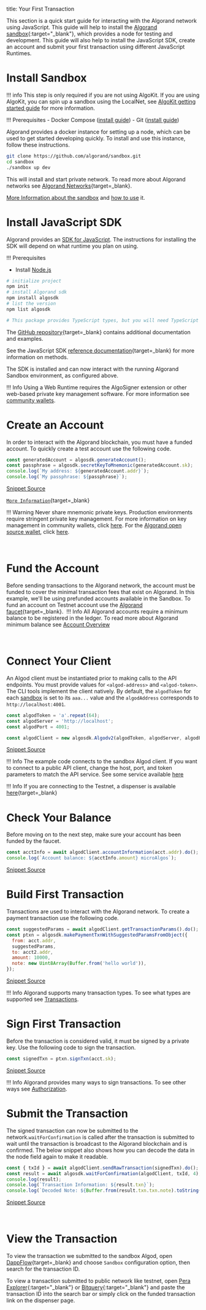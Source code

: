 title: Your First Transaction

This section is a quick start guide for interacting with the Algorand network using JavaScript. This guide will help to install the [Algorand sandbox](https://github.com/algorand/sandbox){:target="_blank"}, which provides a node for testing and development. This guide will also help to install the JavaScript SDK, create an account and submit your first transaction using different JavaScript Runtimes.
​
# Install Sandbox

!!! info
    This step is only required if you are not using AlgoKit. If you are using AlgoKit, you can spin up a sandbox using the LocalNet, see [AlgoKit getting started guide](/docs/get-started/algokit/#start-a-localnet) for more information. 

!!! Prerequisites
    - Docker Compose ([install guide](https://docs.docker.com/compose/install/))
    - Git ([install guide](https://git-scm.com/book/en/v2/Getting-Started-Installing-Git)) 
 
Algorand provides a docker instance for setting up a node, which can be used to get started developing quickly. To install and use this instance, follow these instructions.
​
```bash
git clone https://github.com/algorand/sandbox.git
cd sandbox
./sandbox up dev
```

This will install and start private network. To read more about Algorand networks see [Algorand Networks](../../get-details/algorand-networks/index.md){target=_blank}. 

[More Information about the sandbox](https://developer.algorand.org/articles/introducing-sandbox-20/) and [how to use](https://developer.algorand.org/tutorials/exploring-the-algorand-sandbox/) it.
​
​

# Install JavaScript SDK
Algorand provides an [SDK for JavaScript](https://github.com/algorand/js-algorand-sdk). The instructions for installing the SDK will depend on what runtime you plan on using. 

!!! Prerequisites
   - Install [Node.js](https://nodejs.org/download)
​
```bash 
# initialize project
npm init
# install Algorand sdk
npm install algosdk
# list the version
npm list algosdk

# This package provides TypeScript types, but you will need TypeScript version 4.2 or higher to use them properly.
```

The [GitHub repository](https://github.com/algorand/js-algorand-sdk){target=_blank} contains additional documentation and examples.

See the JavaScript SDK [reference documentation](https://algorand.github.io/js-algorand-sdk/){target=_blank} for more information on methods.  

The SDK is installed and can now interact with the running Algorand Sandbox environment, as configured above.

!!! Info
    Using a Web Runtime requires the AlgoSigner extension or other web-based private key management software. For more information see [community wallets](https://developer.algorand.org/docs/community/#wallets). 
​
# Create an Account
In order to interact with the Algorand blockchain, you must have a funded account. To quickly create a test account use the following code.

<!-- ===JSSDK_ACCOUNT_GENERATE=== -->
```javascript
const generatedAccount = algosdk.generateAccount();
const passphrase = algosdk.secretKeyToMnemonic(generatedAccount.sk);
console.log(`My address: ${generatedAccount.addr}`);
console.log(`My passphrase: ${passphrase}`);
```
[Snippet Source](https://github.com/algorand/js-algorand-sdk/blob/examples/examples/accounts.ts#L80-L84)
<!-- ===JSSDK_ACCOUNT_GENERATE=== -->

[`More Information`](../../get-details/accounts/create.md#standalone){target=_blank}  
 
!!! Warning 
    Never share mnemonic private keys. Production environments require stringent private key management. For more information on key management in community wallets, click [here](https://developer.algorand.org/docs/community/#wallets). For the [Algorand open source wallet](https://developer.algorand.org/articles/algorand-wallet-now-open-source/), click [here](https://github.com/algorand/algorand-wallet).

​
# Fund the Account
Before sending transactions to the Algorand network, the account must be funded to cover the minimal transaction fees that exist on Algorand. In this example, we'll be using prefunded accounts available in the Sandbox. To fund an account on Testnet account use the [Algorand faucet](https://dispenser.testnet.aws.algodev.network/){target=_blank}. 
​
!!! Info
    All Algorand accounts require a minimum balance to be registered in the ledger. To read more about Algorand minimum balance see [Account Overview](https://developer.algorand.org/docs/features/accounts/#minimum-balance)
 
​
# Connect Your Client
An Algod client must be instantiated prior to making calls to the API endpoints. You must provide values for `<algod-address>` and `<algod-token>`. The CLI tools implement the client natively. By default, the `algodToken` for each [sandbox](https://github.com/algorand/sandbox) is set to its `aaa...` value and the `algodAddress` corresponds to `http://localhost:4001`.


<!-- ===JSSDK_ALGOD_CREATE_CLIENT=== -->
```javascript
const algodToken = 'a'.repeat(64);
const algodServer = 'http://localhost';
const algodPort = 4001;

const algodClient = new algosdk.Algodv2(algodToken, algodServer, algodPort);
```
[Snippet Source](https://github.com/algorand/js-algorand-sdk/blob/examples/examples/overview.ts#L7-L12)
<!-- ===JSSDK_ALGOD_CREATE_CLIENT=== -->
 
!!! Info
    The example code connects to the sandbox Algod client. If you want to connect to a public API client, change the host, port, and token parameters to match the API service. See some service available [here](https://developer.algorand.org/ecosystem-projects/?tags=api-services)

!!! Info
    If you are connecting to the Testnet, a dispenser is available [here](https://dispenser.testnet.aws.algodev.network/){target=_blank}
 
# Check Your Balance
Before moving on to the next step, make sure your account has been funded by the faucet.
 
<!-- ===JSSDK_ALGOD_FETCH_ACCOUNT_INFO=== -->
```javascript
const acctInfo = await algodClient.accountInformation(acct.addr).do();
console.log(`Account balance: ${acctInfo.amount} microAlgos`);
```
[Snippet Source](https://github.com/algorand/js-algorand-sdk/blob/examples/examples/overview.ts#L46-L48)
<!-- ===JSSDK_ALGOD_FETCH_ACCOUNT_INFO=== -->

 
# Build First Transaction
Transactions are used to interact with the Algorand network. To create a payment transaction use the following code.

<!-- ===JSSDK_TRANSACTION_PAYMENT_CREATE=== -->
```javascript
const suggestedParams = await algodClient.getTransactionParams().do();
const ptxn = algosdk.makePaymentTxnWithSuggestedParamsFromObject({
  from: acct.addr,
  suggestedParams,
  to: acct2.addr,
  amount: 10000,
  note: new Uint8Array(Buffer.from('hello world')),
});
```
[Snippet Source](https://github.com/algorand/js-algorand-sdk/blob/examples/examples/overview.ts#L23-L31)
<!-- ===JSSDK_TRANSACTION_PAYMENT_CREATE=== -->

!!! Info
    Algorand supports many transaction types. To see what types are supported see [Transactions](https://developer.algorand.org/docs/get-details/transactions/).
​
# Sign First Transaction
Before the transaction is considered valid, it must be signed by a private key. Use the following code to sign the transaction.
​
<!-- ===JSSDK_TRANSACTION_PAYMENT_SIGN=== -->
```javascript
const signedTxn = ptxn.signTxn(acct.sk);
```
[Snippet Source](https://github.com/algorand/js-algorand-sdk/blob/examples/examples/overview.ts#L34-L35)
<!-- ===JSSDK_TRANSACTION_PAYMENT_SIGN=== -->

!!! Info
    Algorand provides many ways to sign transactions. To see other ways see [Authorization](https://developer.algorand.org/docs/features/transactions/signatures/#single-signatures).
 

 
# Submit the Transaction
The signed transaction can now be submitted to the network.`waitForConfirmation` is called after the transaction is submitted to wait until the transaction is broadcast to the Algorand blockchain and is confirmed. The below snippet also shows how you can decode the data in the node field again to make it readable.
 
 
 <!-- ===JSSDK_TRANSACTION_PAYMENT_SUBMIT=== -->
```javascript
const { txId } = await algodClient.sendRawTransaction(signedTxn).do();
const result = await algosdk.waitForConfirmation(algodClient, txId, 4);
console.log(result);
console.log(`Transaction Information: ${result.txn}`);
console.log(`Decoded Note: ${Buffer.from(result.txn.txn.note).toString()}`);
```
[Snippet Source](https://github.com/algorand/js-algorand-sdk/blob/examples/examples/overview.ts#L38-L43)
 <!-- ===JSSDK_TRANSACTION_PAYMENT_SUBMIT=== -->
 
​
# View the Transaction

To view the transaction we submitted to the sandbox Algod, open [DappFlow](https://app.dappflow.org/explorer/home){target=_blank} and choose `Sandbox` configuration option, then search for the transaction ID. 

To view a transaction submitted to public network like testnet, open [Pera Explorer](https://testnet.explorer.perawallet.app/){:target="_blank"} or [Bitquery](https://explorer.bitquery.io/algorand_testnet){:target="_blank"} and paste the transaction ID into the search bar or simply click on the funded transaction link on the dispenser page.
